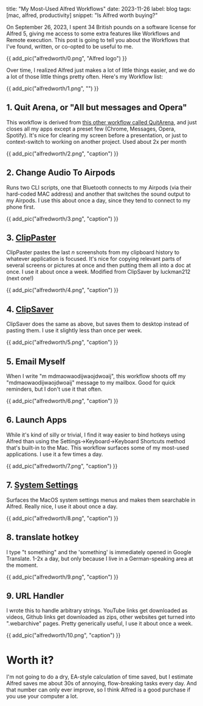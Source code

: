 title: "My Most-Used Alfred Workflows"
date: 2023-11-26
label: blog
tags: [mac, alfred, productivity]
snippet: "Is Alfred worth buying?"

On September 26, 2023, I spent 34 British pounds on a software license for Alfred 5, giving me access to some extra features like Workflows and Remote execution. This post is going to tell you about the Workflows that I&#39;ve found, written, or co-opted to be useful to me.

{{ add_pic("alfredworth/0.png", "Alfred logo") }}

Over time, I realized Alfred just makes a lot of little things easier, and we do a lot of those little things pretty often. Here&#39;s my Workflow list:

{{ add_pic("alfredworth/1.png", "") }}

## 1. Quit Arena, or &quot;All but messages and Opera&quot;

This workflow&nbsp;is derived from [this other workflow called QuitArena](https://github.com/vitorgalvao/alfred-workflows/tree/master/QuitArena), and just closes all my apps except a preset few (Chrome, Messages, Opera, Spotify). It&#39;s nice for clearing my screen before a presentation, or just to context-switch to working on another project. Used about 2x per month

{{ add_pic("alfredworth/2.png", "caption") }}

## 2. Change Audio To Airpods

Runs two CLI scripts, one that Bluetooth connects to my Airpods (via their hard-coded MAC address) and another that switches the sound output to my Airpods. I use this about once a day, since they tend to connect to my phone first.&nbsp;

{{ add_pic("alfredworth/3.png", "caption") }}

## 3. [ClipPaster](https://github.com/kongmunist/alfred_clippaster_workflow)

ClipPaster pastes the last $n$ screenshots from my clipboard history to whatever application is focused. It&#39;s nice for copying relevant parts of several screens or pictures at once and then putting them all into a doc at once. I use it about once a week. Modified from ClipSaver by luckman212 (next one!)

{{ add_pic("alfredworth/4.png", "caption") }}

## 4. [ClipSaver](https://github.com/luckman212/alfred_clipsaver_workflow)

ClipSaver does the same as above, but saves them to desktop instead of pasting them. I use it slightly less than once per week.

{{ add_pic("alfredworth/5.png", "caption") }}

## 5. Email Myself

When I write &quot;m mdmaowaodijwaojdwoaij&quot;, this workflow shoots off my &quot;mdmaowaodijwaojdwoaij&quot; message to my mailbox. Good for quick reminders, but I don&#39;t use it that often.

{{ add_pic("alfredworth/6.png", "caption") }}

## 6. Launch Apps

While it&#39;s kind of silly or trivial, I find it way easier to bind hotkeys using Alfred than using the Settings-&gt;Keyboard-&gt;Keyboard Shortcuts method that&#39;s built-in to the Mac. This workflow surfaces some of my most-used applications. I use it a few times a day.

{{ add_pic("alfredworth/7.png", "caption") }}

## 7. [System Settings](https://github.com/alfredapp/system-settings-workflow/)

Surfaces the MacOS system settings menus and makes them searchable in Alfred. Really nice, I use it about once a day.

{{ add_pic("alfredworth/8.png", "caption") }}

## 8. translate hotkey

I type &quot;t something&quot; and the &#39;something&#39; is immediately opened&nbsp;in Google Translate. 1-2x a day, but only because I live in a German-speaking area at the moment.

{{ add_pic("alfredworth/9.png", "caption") }}

## 9. URL Handler

I wrote this to handle arbitrary strings. YouTube links get downloaded as videos, Github links get downloaded as zips, other websites get turned into &quot;.webarchive&quot; pages. Pretty generically useful, I use it about once a week.

{{ add_pic("alfredworth/10.png", "caption") }}

# Worth it?

I&#39;m not going to do a dry, EA-style calculation of time saved, but I estimate Alfred saves me about 30s of annoying, flow-breaking tasks every day. And that number can only ever improve, so I think Alfred is a good purchase if you use your computer a lot.
